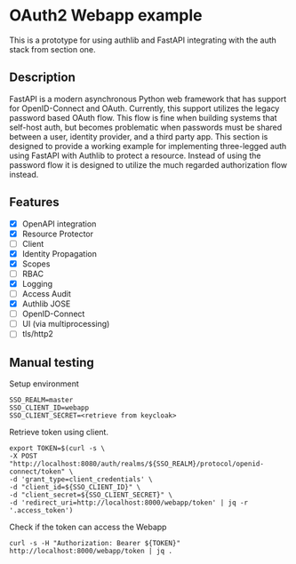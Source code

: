 # OAuth2 Webapp example

This is a prototype for using authlib and FastAPI integrating with the auth stack from section one.

## Description

FastAPI is a modern asynchronous Python web framework that has support for OpenID-Connect and OAuth. Currently, this support utilizes the legacy password based OAuth flow. This flow is fine when building systems that self-host auth, but becomes problematic when passwords must be shared between a user, identity provider, and a third party app. This section is designed to provide a working example for implementing three-legged auth using FastAPI with Authlib to protect a resource. Instead of using the password flow it is designed to utilize the much regarded authorization flow instead.

## Features
- [x] OpenAPI integration
- [x] Resource Protector
- [ ] Client
- [x] Identity Propagation
- [x] Scopes
- [ ] RBAC
- [x] Logging
- [ ] Access Audit
- [x] Authlib JOSE
- [ ] OpenID-Connect
- [ ] UI (via multiprocessing)
- [ ] tls/http2

## Manual testing

Setup environment
```
SSO_REALM=master
SSO_CLIENT_ID=webapp
SSO_CLIENT_SECRET=<retrieve from keycloak>
```

Retrieve token using client.

```
export TOKEN=$(curl -s \
-X POST "http://localhost:8080/auth/realms/${SSO_REALM}/protocol/openid-connect/token" \
-d 'grant_type=client_credentials' \
-d "client_id=${SSO_CLIENT_ID}" \
-d "client_secret=${SSO_CLIENT_SECRET}" \
-d 'redirect_uri=http://localhost:8000/webapp/token' | jq -r '.access_token')
```

Check if the token can access the Webapp
```
curl -s -H "Authorization: Bearer ${TOKEN}" http://localhost:8000/webapp/token | jq .
```
